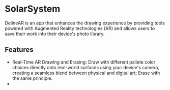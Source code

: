 # SolarSystem
DelineAR is an app that enhances the drawing experience by providing tools powered with Augmented Reality technologies (AR) and allows users to save their work into their device's photo library.

## Features
- Real-Time AR Drawing and Erasing: Draw with different pallete color choices directly onto real-world surfaces using your device's camera, creating a seamless blend between physical and digital art; Erase with the same principle.
- 

